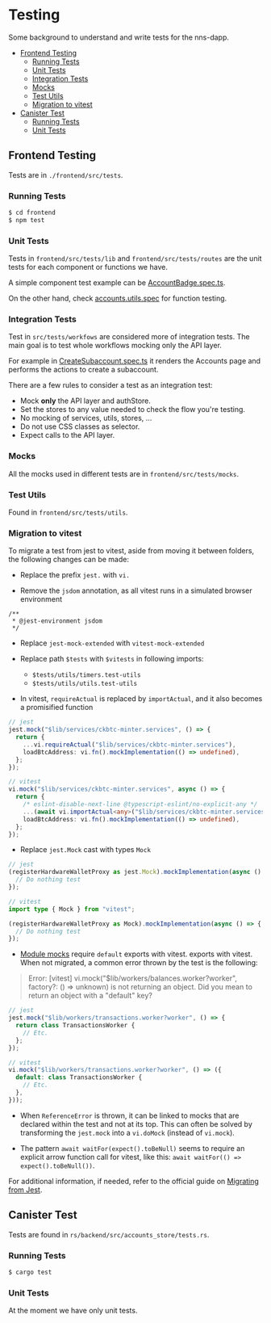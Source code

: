 # Testing

Some background to understand and write tests for the nns-dapp.

- [Frontend Testing](#frontend-testing)
  - [Running Tests](#running-tests)
  - [Unit Tests](#unit-tests)
  - [Integration Tests](#integration-tests)
  - [Mocks](#mocks)
  - [Test Utils](#test-utils)
  - [Migration to vitest](#migration-to-vitest)
- [Canister Test](#canister-test)
  - [Running Tests](#running-tests-1)
  - [Unit Tests](#unit-tests-1)

## Frontend Testing

Tests are in `./frontend/src/tests`.

### Running Tests

```bash
$ cd frontend
$ npm test
```

### Unit Tests

Tests in `frontend/src/tests/lib` and `frontend/src/tests/routes` are the unit tests for each component or functions we have.

A simple component test example can be [AccountBadge.spec.ts](./frontend/src/tests/lib/components/accounts/AccountBadge.spec.ts).

On the other hand, check [accounts.utils.spec](./frontend/src/tests/lib/utils/accounts.utils.spec.ts) for function testing.

### Integration Tests

Test in `src/tests/workfows` are considered more of integration tests. The main goal is to test whole workflows mocking only the API layer.

For example in [CreateSubaccount.spec.ts](./frontend/src/tests/workflows/CreateSubaccount.spec.ts) it renders the Accounts page and performs the actions to create a subaccount.

There are a few rules to consider a test as an integration test:

- Mock **only** the API layer and authStore.
- Set the stores to any value needed to check the flow you're testing.
- No mocking of services, utils, stores, ...
- Do not use CSS classes as selector.
- Expect calls to the API layer.

### Mocks

All the mocks used in different tests are in `frontend/src/tests/mocks`.

### Test Utils

Found in `frontend/src/tests/utils`.

### Migration to vitest

To migrate a test from jest to vitest, aside from moving it between folders, the following changes can be made:

- Replace the prefix `jest.` with `vi.`

- Remove the `jsdom` annotation, as all vitest runs in a simulated browser environment

```
/**
 * @jest-environment jsdom
 */
```

- Replace `jest-mock-extended` with `vitest-mock-extended`

- Replace path `$tests` with `$vitests` in following imports:

  - `$tests/utils/timers.test-utils`
  - `$tests/utils/utils.test-utils`

- In vitest, `requireActual` is replaced by `importActual`, and it also becomes a promisified function

```typescript
// jest
jest.mock("$lib/services/ckbtc-minter.services", () => {
  return {
    ...vi.requireActual("$lib/services/ckbtc-minter.services"),
    loadBtcAddress: vi.fn().mockImplementation(() => undefined),
  };
});

// vitest
vi.mock("$lib/services/ckbtc-minter.services", async () => {
  return {
    /* eslint-disable-next-line @typescript-eslint/no-explicit-any */
    ...(await vi.importActual<any>("$lib/services/ckbtc-minter.services")),
    loadBtcAddress: vi.fn().mockImplementation(() => undefined),
  };
});
```

- Replace `jest.Mock` cast with types `Mock`

```typescript
// jest
(registerHardwareWalletProxy as jest.Mock).mockImplementation(async () => {
  // Do nothing test
});

// vitest
import type { Mock } from "vitest";

(registerHardwareWalletProxy as Mock).mockImplementation(async () => {
  // Do nothing test
});
```

- [Module mocks](https://vitest.dev/guide/migration.html#module-mocks) require `default` exports with vitest. exports with vitest. When not migrated, a common error thrown by the test is the following:

> Error: [vitest] vi.mock("$lib/workers/balances.worker?worker", factory?: () => unknown) is not returning an object. Did you mean to return an object with a "default" key?

```typescript
// jest
jest.mock("$lib/workers/transactions.worker?worker", () => {
  return class TransactionsWorker {
    // Etc.
  };
});

// vitest
vi.mock("$lib/workers/transactions.worker?worker", () => ({
  default: class TransactionsWorker {
    // Etc.
  },
}));
```

- When `ReferenceError` is thrown, it can be linked to mocks that are declared within the test and not at its top. This can often be solved by transforming the `jest.mock` into a `vi.doMock` (instead of `vi.mock`).

- The pattern `await waitFor(expect().toBeNull)` seems to require an explicit arrow function call for vitest, like this: `await waitFor(() => expect().toBeNull())`.

For additional information, if needed, refer to the official guide on [Migrating from Jest](https://vitest.dev/guide/migration.html#migrating-from-jest).

## Canister Test

Tests are found in `rs/backend/src/accounts_store/tests.rs`.

### Running Tests

```bash
$ cargo test
```

### Unit Tests

At the moment we have only unit tests.
